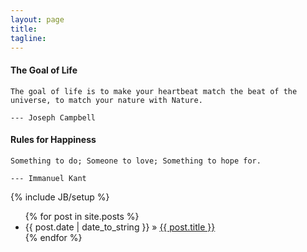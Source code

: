 ```yaml
---
layout: page
title: 
tagline: 
---
```

#### The Goal of Life ####
	The goal of life is to make your heartbeat match the beat of the universe, to match your nature with Nature.  
	                                                                              --- Joseph Campbell  
#### Rules for Happiness ####
	Something to do; Someone to love; Something to hope for.  
																		                                       --- Immanuel Kant
{% include JB/setup %}
<ul class="posts">
  {% for post in site.posts %}
    <li><span>{{ post.date | date_to_string }}</span> &raquo; <a href="{{ BASE_PATH }}{{ post.url }}">{{ post.title }}</a></li>
  {% endfor %}
</ul>
